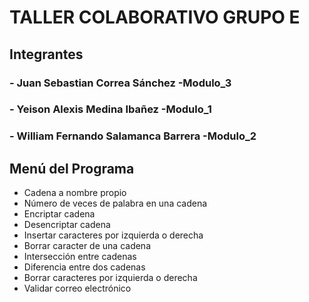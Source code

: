 # TALLER COLABORATIVO GRUPO E
## Integrantes
### - Juan Sebastian Correa Sánchez -Modulo_3
### - Yeison Alexis Medina Ibañez -Modulo_1
### - William Fernando Salamanca Barrera -Modulo_2

## Menú del Programa
- Cadena a nombre propio
- Número de veces de palabra en una cadena
- Encriptar cadena
- Desencriptar cadena
- Insertar caracteres por izquierda o derecha
- Borrar caracter de una cadena
- Intersección entre cadenas
- Diferencia entre dos cadenas
- Borrar caracteres por izquierda o derecha
- Validar correo electrónico

